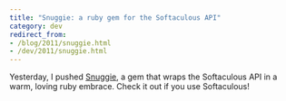 ```yaml
---
title: "Snuggie: a ruby gem for the Softaculous API"
category: dev
redirect_from:
- /blog/2011/snuggie.html
- /dev/2011/snuggie.html
---
```


Yesterday, I pushed [Snuggie][], a gem that wraps the Softaculous API in a
warm, loving ruby embrace. Check it out if you use Softaculous!

[Snuggie]: https://github.com/site5/snuggie

